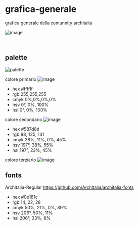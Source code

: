 # grafica-generale
grafica generale della comunnity architalia


![image](https://github.com/ArchItalia/grafica-generale/assets/117321045/9a5aa48a-a207-4880-bd05-c3b99d6b05ce)

<br>

## palette

![palette](https://github.com/ArchItalia/grafica-generale/assets/117321045/bb91cc92-37bb-43fd-93a5-49d5eb7acc8f)



colore primario ![image](https://github.com/ArchItalia/grafica-generale/assets/117321045/85b968ab-bf58-4776-ad06-43cf884a1ec7)


 * hex #ffffff
 * rgb 255,255,255
 * cmyk 0%,0%,0%,0%
 * hsv 0°, 0%, 100%
 * hsl 0°, 0%, 100%

colore secondario ![image](https://github.com/ArchItalia/grafica-generale/assets/117321045/d2a265d6-582c-44c4-8eae-7c9063d6afa2)


  
 * hex #587d8d
 * rgb 88, 125, 141
 * cmyk 38%, 11%, 0%, 45%
 * hsv 197°, 38%, 55%
 * hsl 197°, 23%, 45%

colore terziario ![image](https://github.com/ArchItalia/grafica-generale/assets/117321045/4cd3a83e-40b6-414f-aa13-6b7b24ced5e5)

## fonts

Architalia-Regular 
https://github.com/ArchItalia/architalia-fonts












 * hex #0e161c
 * rgb 14, 22, 28
 * cmyk 50%, 21%, 0%, 89%
 * hsv 206°, 50%, 11%
 * hsl 206°, 33%, 8%
